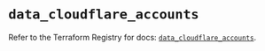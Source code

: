 # `data_cloudflare_accounts`

Refer to the Terraform Registry for docs: [`data_cloudflare_accounts`](https://registry.terraform.io/providers/cloudflare/cloudflare/4.23.0/docs/data-sources/accounts).
